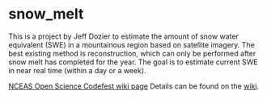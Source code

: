 snow_melt
=========

This is a project by Jeff Dozier to estimate the amount of snow water equivalent (SWE) in a mountainous region based on satellite imagery. The best existing method is reconstruction, which can only be performed after snow melt has completed for the year. The goal is to estimate current SWE in near real time (within a day or a week).

[NCEAS Open Science Codefest wiki page](https://github.com/NCEAS/open-science-codefest/wiki/MchnLrngImgs)
Details can be found on the [wiki](https://github.com/tomquisel/snow_melt/wiki).
